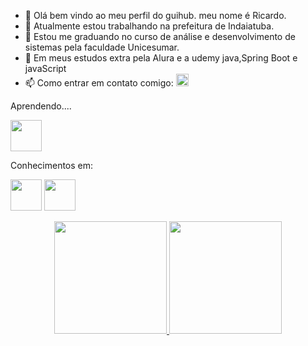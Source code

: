 
- 👋 Olá bem vindo ao meu perfil do guihub. meu nome é Ricardo.
- 🔭 Atualmente estou trabalhando  na prefeitura de Indaiatuba.
- 📝 Estou me graduando no curso de análise e desenvolvimento de sistemas pela faculdade Unicesumar.
-  🌱 Em meus estudos extra pela Alura e a udemy java,Spring Boot e javaScript
- 📫 Como entrar em contato comigo:  <a href="https://www.linkedin.com/in/ricardo-ribeiro-da-luz-390a26236/" target="_blank"><img 
height=20 src="https://img.shields.io/badge/-LinkedIn-%230077B5?style=for-the-badge&logo=linkedin&logoColor=white" target="_blank"></a>   



Aprendendo.... 

<img height=50  src="https://cdn.jsdelivr.net/gh/devicons/devicon/icons/java/java-original-wordmark.svg" />  


Conhecimentos em:

<img height=50  src="https://cdn.jsdelivr.net/gh/devicons/devicon/icons/java/java-original-wordmark.svg" />  <img height= 50 src="https://cdn.jsdelivr.net/gh/devicons/devicon/icons/mysql/mysql-original-wordmark.svg" />



<div align="center">
  <a href="https://github.com/ricardoribeiro155" target="_blank">
  <img height="180em" src="https://github-readme-stats.vercel.app/api?username=ricardoribeiro&show_icons=true&theme=dark&include_all_commits=true&count_private=true" />
  <img height="180em" src="https://github-readme-stats.vercel.app/api/top-langs/?username=ricardoribeiro155&layout=compact&langs_count=7&theme=dark" />
</div>

          
          
          
  
          
